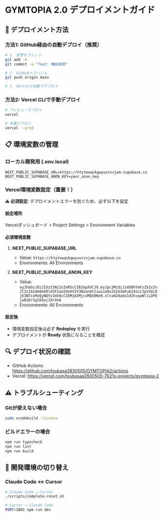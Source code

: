 # GYMTOPIA 2.0 デプロイメントガイド

## 🚀 デプロイメント方法

### 方法1: GitHub経由の自動デプロイ（推奨）
```bash
# 1. 変更をコミット
git add -A
git commit -m "feat: 機能説明"

# 2. GitHubへプッシュ
git push origin main

# 3. Vercelが自動でデプロイ
```

### 方法2: Vercel CLIで手動デプロイ
```bash
# プレビューデプロイ
vercel

# 本番デプロイ
vercel --prod
```

## 📋 環境変数の管理

### ローカル開発用 (.env.local)
```
NEXT_PUBLIC_SUPABASE_URL=https://htytewqvkgwyuvcsvjwm.supabase.co
NEXT_PUBLIC_SUPABASE_ANON_KEY=your_anon_key
```

### Vercel環境変数設定（重要！）
**⚠️ 必須設定**: デプロイメントエラーを防ぐため、必ず以下を設定

#### 設定場所
Vercelダッシュボード > Project Settings > Environment Variables

#### 必須環境変数
1. **NEXT_PUBLIC_SUPABASE_URL**
   - Value: `https://htytewqvkgwyuvcsvjwm.supabase.co`
   - Environments: All Environments

2. **NEXT_PUBLIC_SUPABASE_ANON_KEY**
   - Value: `eyJhbGciOiJIUzI1NiIsInR5cCI6IkpXVCJ9.eyJpc3MiOiJzdXBhYmFzZSIsInJlZiI6Imh0eXRld3F2a2d3eXV2Y3N2andtIiwicm9sZSI6ImFub24iLCJpYXQiOjE3NTcxMzQyNDYsImV4cCI6MjA3MjcxMDI0Nn0.xltaH28adx1dIhsqaWllLDPEjw8iDrSglDIwj19rXnA`
   - Environments: All Environments

#### 設定後
- 環境変数設定後は必ず **Redeploy** を実行
- デプロイメントが **Ready** 状態になることを確認

## 🔍 デプロイ状況の確認
- GitHub Actions: https://github.com/tsubasa2830505/GYMTOPIA2/actions
- Vercel: https://vercel.com/tsubasaa2830505-7621s-projects/gymtopia-2

## ⚠️ トラブルシューティング

### Gitが使えない場合
```bash
sudo xcodebuild -license
```

### ビルドエラーの場合
```bash
npm run typecheck
npm run lint
npm run build
```

## 📱 開発環境の切り替え

### Claude Code ↔ Cursor
```bash
# Claude Code → Cursor
./scripts/complete-reset.sh

# Cursor → Claude Code  
PORT=3001 npm run dev
```
